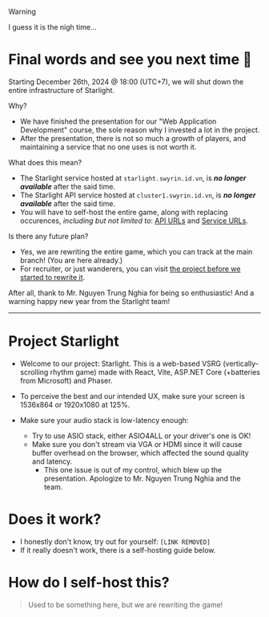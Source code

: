 > [!WARNING]  
> I guess it is the nigh time...

# Final words and see you next time 👋

Starting December 26th, 2024 @ 18:00 (UTC+7), we will shut down the entire infrastructure of Starlight.

Why?

- We have finished the presentation for our "Web Application Development" course, the sole reason why I invested a lot in the project.
- After the presentation, there is not so much a growth of players, and maintaining a service that no one uses is not worth it.

What does this mean?

- The Starlight service hosted at `starlight.swyrin.id.vn`, is **_no longer available_** after the said time.
- The Starlight API service hosted at `cluster1.swyrin.id.vn`, is **_no longer available_** after the said time.
- You will have to self-host the entire game, along with replacing occurences, _including but not limited to_: [API URLs](https://github.com/search?q=repo%3Ateam-nameless%2Fstarlight%20+cluster1.swyrin.id.vn&type=code) and [Service URLs](https://github.com/search?q=repo%3Ateam-nameless%2Fstarlight+starlight.swyrin.id.vn&type=code).

Is there any future plan?

- Yes, we are rewriting the entire game, which you can track at the main branch! (You are here already.)
- For recruiter, or just wanderers, you can visit [the project before we started to rewrite it](https://github.com/team-nameless/starlight/tree/c317231d213dad168ffb18388db17ef227490cd3).

After all, thank to Mr. Nguyen Trung Nghia for being so enthusiastic! And a warning happy new year from the Starlight team!

---

# Project Starlight

- Welcome to our project: Starlight. This is a web-based VSRG (vertically-scrolling rhythm game) made with React,
  Vite, ASP.NET Core (+batteries from Microsoft) and Phaser.

- To perceive the best and our intended UX, make sure your screen is 1536x864 or 1920x1080 at 125%.

- Make sure your audio stack is low-latency enough:
    - Try to use ASIO stack, either ASIO4ALL or your driver's one is OK!
    - Make sure you don't stream via VGA or HDMI since it will cause buffer overhead on the browser, which affected the sound quality and latency.
        - This one issue is out of my control, which blew up the presentation. Apologize to Mr. Nguyen Trung Nghia and the team.

# Does it work?

- I honestly don't know, try out for yourself: `[LINK REMOVED]`
- If it really doesn't work, there is a self-hosting guide below.

# How do I self-host this?

> Used to be something here, but we are rewriting the game!
